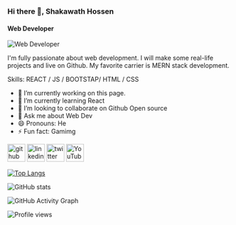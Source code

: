 ### Hi there 👋, Shakawath Hossen
#### Web Developer
![Web Developer](https://media-exp1.licdn.com/dms/image/C5616AQHp84bDWO3ejw/profile-displaybackgroundimage-shrink_200_800/0/1645433157469?e=1651104000&v=beta&t=CjCs5ui79nGrB8PBMYDwJqVLsChGcY8BggxCd3VHV98)

I'm fully passionate about web development. I will make some real-life projects and live on Github. My favorite carrier is MERN stack development.

Skills: REACT / JS / BOOTSTAP/ HTML / CSS

- 🔭 I’m currently working on this page. 
- 🌱 I’m currently learning React 
- 👯 I’m looking to collaborate on Github Open source 
- 💬 Ask me about Web Dev 
- 😄 Pronouns: He 
- ⚡ Fun fact: Gamimg 


[<img src='https://cdn.jsdelivr.net/npm/simple-icons@3.0.1/icons/github.svg' alt='github' height='40'>](https://github.com/ShakawathHossen)  [<img src='https://cdn.jsdelivr.net/npm/simple-icons@3.0.1/icons/linkedin.svg' alt='linkedin' height='40'>](https://www.linkedin.com/in/ShakawathHossen/)  [<img src='https://cdn.jsdelivr.net/npm/simple-icons@3.0.1/icons/twitter.svg' alt='twitter' height='40'>](https://twitter.com/@ShakawathHosse1)  [<img src='https://cdn.jsdelivr.net/npm/simple-icons@3.0.1/icons/youtube.svg' alt='YouTube' height='40'>](https://www.youtube.com/channel/Shakawathhossen)  

[![Top Langs](https://github-readme-stats.vercel.app/api/top-langs/?username=ShakawathHossen)](https://github.com/anuraghazra/github-readme-stats)

![GitHub stats](https://github-readme-stats.vercel.app/api?username=ShakawathHossen&show_icons=true)  

![GitHub Activity Graph](https://activity-graph.herokuapp.com/graph?username=ShakawathHossen)  

![Profile views](https://gpvc.arturio.dev/ShakawathHossen)  
